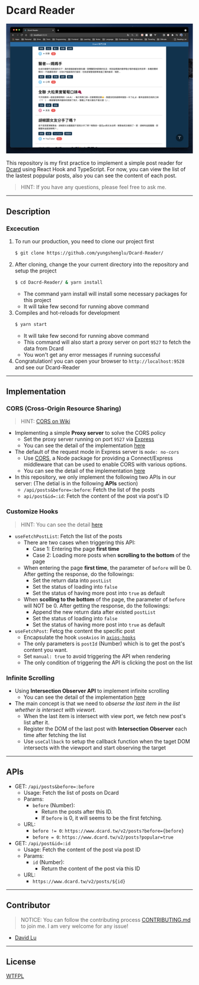 # Dcard Reader

![](./assets/img/Demo.png)

This repository is my first practice to implement a simple post reader for [Dcard](https://www.dcard.tw) using React Hook and TypeScript. For now, you can view the list of the lastest poppular posts, also you can see the content of each post.

> HINT: If you have any questions, please feel free to ask me.

---

## Description

### Excecution

1. To run our production, you need to clone our project first
   ```bash
   $ git clone https://github.com/yungshenglu/Dcard-Reader/
   ```
2. After cloning, change the your current directory into the repository and setup the project
   ```bash
   $ cd Dacrd-Reader/ & yarn install
   ```
   - The command yarn install will install some necessary packages for this project
   - It will take few second for running above command
3. Compiles and hot-reloads for development
   ```bash
   $ yarn start
   ```
   - It will take few second for running above command
   - This command will also start a proxy server on port `9527` to fetch the data from Dcard
   - You won't get any error messages if running successful
4. Congratulation! you can open your browser to `http://localhost:9528` and see our Dcard-Reader

---

## Implementation

### CORS (Cross-Origin Resource Sharing)

> HINT: [CORS on Wiki](https://en.wikipedia.org/wiki/Cross-origin_resource_sharing)

- Implementing a simple **Proxy server** to solve the CORS policy
   - Set the proxy server running on port `9527` via [Express](https://expressjs.com/)
   - You can see the detail of the implementation [here](./app.js)
- The default of the request mode in Express server is `mode: no-cors`
   - Use [CORS](https://www.npmjs.com/package/cors), a Node package for providing a Connect/Express middleware that can be used to enable CORS with various options.
   - You can see the detail of the implementation [here](./app.js)
- In this repository, we only implement the following two APIs in our server: (The detial is in the following **APIs** section)
   - `/api/posts&before=:before`: Fetch the list of the posts
   - `api/post&id=:id`: Fetch the content of the post via post's ID

### Customize Hooks

> HINT: You can see the detail [here](./src/hooks)

- `useFetchPostList`: Fetch the list of the posts
   - There are two cases when triggering this API:
      - Case 1: Entering the page **first time**
      - Case 2: Loading more posts when **scrolling to the bottom** of the page
   - When entering the page **first time**, the parameter of `before` will be 0. After getting the response, do the followings:
      - Set the return data into `postList`
      - Set the status of loading into `false`
      - Set the status of having more post into `true` as default
   - When **scolling to the bottom** of the page, the parameter of `before` will NOT be 0. After getting the response, do the followings:
      - Append the new return data after existed `postList`
      - Set the status of loading into `false`
      - Set the status of having more post into `true` as default
- `useFetchPost`: Fetcg the content the specific post
   - Encapsulate the hook `useAxios` in [`axios-hooks`](https://www.npmjs.com/package/axios-hooks)
   - The only parameters is `postId` (Number) which is to get the post's content you want.
   - Set `manual: true` to avoid triggering the API when rendering
   - The only condition of triggering the API is clicking the post on the list

### Infinite Scrolling

- Using **Intersection Observer API** to implement infinite scrolling
   - You can see the detail of the implementation [here](./src/views/Home/Home.tsx)
- The main concept is that we need to *obserse the last item in the list whether is intersect with viewort*.
   - When the last item is intersect with view port, we fetch new post's list after it.
   - Register the DOM of the last post with **Intersection Observer** each time after fetching the list
   - Use `useCallback` to setup the callback function when the taget DOM intersects with the viewport and start observing the target

---
## APIs

- GET: `/api/posts&before=:before`
   - Usage: Fetch the list of posts on Dcard
   - Params:
      - `before` (Number):
         - Return the posts after this ID.
         - If `before` is 0, it will seems to be the first fetching.
   - URL:
      - `before != 0`: `https://www.dcard.tw/v2/posts?before={before}`
      - `before = 0`: `https://www.dcard.tw/v2/posts?popular=true`
- GET: `/api/post&id=:id`
   - Usage: Fetch the content of the post via post ID
   - Params:
      - `id` (Number):
         - Return the content of the post via this ID
   - URL:
      - `https://www.dcard.tw/v2/posts/${id}`

---

## Contributor

> NOTICE: You can follow the contributing process [CONTRIBUTING.md](CONTRIBUTING.md) to join me. I am very welcome for any issue!

- [David Lu](https://github.com/yungshenglu)

---

## License

[WTFPL](LICENSE)
